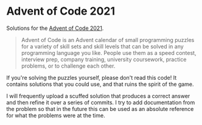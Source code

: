 # Advent of Code 2021

Solutions for the [Advent of Code 2021](https://adventofcode.com/2021).

> Advent of Code is an Advent calendar of small programming puzzles for a
> variety of skill sets and skill levels that can be solved in any
> programming language you like. People use them as a speed contest, interview
> prep, company training, university coursework, practice problems, or to
> challenge each other.

If you're solving the puzzles yourself, please don't read this code! It
contains solutions that you could use, and that ruins the spirit of the game.

I will frequently upload a scuffed solution that produces a correct answer
and then refine it over a series of commits. I try to add documentation from
the problem so that in the future this can be used as an absolute reference
for what the problems were at the time.
